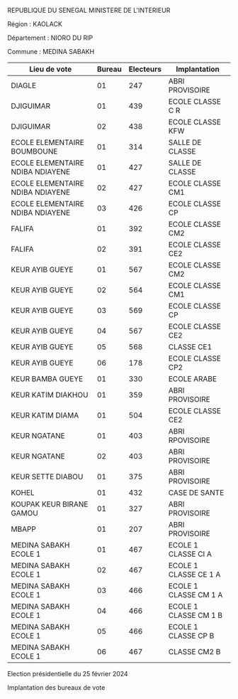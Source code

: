 REPUBLIQUE DU SENEGAL MINISTERE DE L'INTERIEUR

Région : KAOLACK

Département : NIORO DU RIP

Commune : MEDINA SABAKH

| Lieu de vote | Bureau | Electeurs | Implantation |
| - | - | - | - |
| DIAGLE | 01 | 247 | ABRI PROVISOIRE |
| DJIGUIMAR | 01 | 439 | ECOLE CLASSE C R |
| DJIGUIMAR | 02 | 438 | ECOLE CLASSE KFW |
| ECOLE ELEMENTAIRE BOUMBOUNE | 01 | 314 | SALLE DE CLASSE |
| ECOLE ELEMENTAIRE NDIBA NDIAYENE | 01 | 427 | SALLE DE CLASSE |
| ECOLE ELEMENTAIRE NDIBA NDIAYENE | 02 | 427 | ECOLE CLASSE CM1 |
| ECOLE ELEMENTAIRE NDIBA NDIAYENE | 03 | 426 | ECOLE CLASSE CP |
| FALIFA | 01 | 392 | ECOLE CLASSE CM2 |
| FALIFA | 02 | 391 | ECOLE CLASSE CE2 |
| KEUR AYIB GUEYE | 01 | 567 | ECOLE CLASSE CM2 |
| KEUR AYIB GUEYE | 02 | 564 | ECOLE CLASSE CM1 |
| KEUR AYIB GUEYE | 03 | 569 | ECOLE CLASSE CP |
| KEUR AYIB GUEYE | 04 | 567 | ECOLE CLASSE CE2 |
| KEUR AYIB GUEYE | 05 | 568 | CLASSE CE1 |
| KEUR AYIB GUEYE | 06 | 178 | ECOLE CLASSE CP2 |
| KEUR BAMBA GUEYE | 01 | 330 | ECOLE ARABE |
| KEUR KATIM DIAKHOU | 01 | 359 | ABRI PROVISOIRE |
| KEUR KATIM DIAMA | 01 | 504 | ECOLE CLASSE CE2 |
| KEUR NGATANE | 01 | 403 | ABRI RPOVISOIRE |
| KEUR NGATANE | 02 | 403 | ABRI PROVISOIRE |
| KEUR SETTE DIABOU | 01 | 375 | ABRI PROVISOIRE |
| KOHEL | 01 | 432 | CASE DE SANTE |
| KOUPAK KEUR BIRANE GAMOU | 01 | 327 | ABRI PROVISOIRE |
| MBAPP | 01 | 207 | ABRI PROVISOIRE |
| MEDINA SABAKH ECOLE 1 | 01 | 467 | ECOLE 1 CLASSE CI A |
| MEDINA SABAKH ECOLE 1 | 02 | 467 | ECOLE 1 CLASSE CE 1 A |
| MEDINA SABAKH ECOLE 1 | 03 | 466 | ECOLE 1 CLASSE CM 1 A |
| MEDINA SABAKH ECOLE 1 | 04 | 466 | ECOLE 1 CLASSE CM 1 B |
| MEDINA SABAKH ECOLE 1 | 05 | 466 | ECOLE 1 CLASSE CP B |
| MEDINA SABAKH ECOLE 1 | 06 | 467 | CLASSE CM2 B |

<!-- PageNumber="10/19" -->

Election présidentielle du 25 février 2024

Implantation des bureaux de vote
